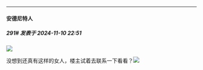 ﻿
*****

####  安德尼特人  
##### 291#       发表于 2024-11-10 22:51

<img src="https://p.sda1.dev/20/0940b88ecc7deeb1c5c4f5566ad80816/image.jpg" referrerpolicy="no-referrer">

没想到还真有这样的女人，楼主试着去联系一下看看？<img src="https://static.saraba1st.com/image/smiley/face2017/067.png" referrerpolicy="no-referrer">


